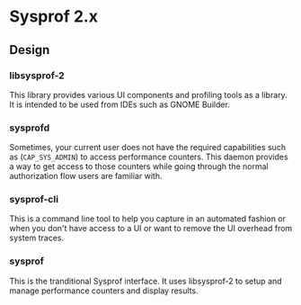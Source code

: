 # Sysprof 2.x

## Design

### libsysprof-2

This library provides various UI components and profiling tools as a library.
It is intended to be used from IDEs such as GNOME Builder.

### sysprofd

Sometimes, your current user does not have the required capabilities
such as (`CAP_SYS_ADMIN`) to access performance counters. This daemon provides
a way to get access to those counters while going through the normal
authorization flow users are familiar with.

### sysprof-cli

This is a command line tool to help you capture in an automated fashion or
when you don't have access to a UI or want to remove the UI overhead from
system traces.

### sysprof

This is the tranditional Sysprof interface. It uses libsysprof-2 to setup
and manage performance counters and display results.

